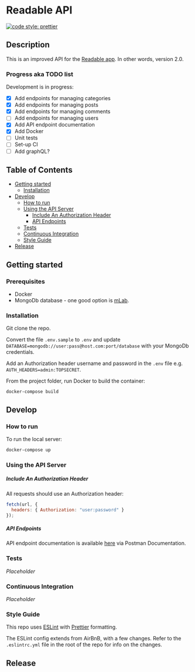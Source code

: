 # Readable API

[![code style: prettier](https://img.shields.io/badge/code_style-prettier-ff69b4.svg)](https://github.com/prettier/prettier)

## Description

This is an improved API for the [Readable app](https://github.com/cubiio/readable). In other words, version 2.0.

### Progress aka TODO list

Development is in progress:

* [x] Add endpoints for managing categories
* [x] Add endpoints for managing posts
* [x] Add endpoints for managing comments
* [ ] Add endpoints for managing users
* [x] Add API endpoint documentation
* [x] Add Docker
* [ ] Unit tests
* [ ] Set-up CI
* [ ] Add graphQL?

## Table of Contents

* [Getting started](#getting-started)
  * [Installation](#installation)
* [Develop](#develop)
  * [How to run](#how-to-run)
  * [Using the API Server](#using-the-api-server)
    * [Include An Authorization Header](#include-an-authorization-header)
    * [API Endpoints](#api-endpoints)
  * [Tests](#tests)
  * [Continuous Integration](#continuous-integration)
  * [Style Guide](#style-guide)
* [Release](#release)

## Getting started

### Prerequisites

* Docker
* MongoDb database - one good option is [mLab](https://mlab.com/welcome/).

### Installation

Git clone the repo.

Convert the file `.env.sample` to `.env` and update `DATABASE=mongodb://user:pass@host.com:port/database` with your MongoDb credentials.

Add an Authorization header username and password in the `.env` file e.g. `AUTH_HEADERS=admin:TOPSECRET`.

From the project folder, run Docker to build the container:

```
docker-compose build
```

## Develop

### How to run

To run the local server:

```sh
docker-compose up
```

### Using the API Server

##### Include An Authorization Header

All requests should use an Authorization header:

```js
fetch(url, {
  headers: { Authorization: "user:password" }
});
```

##### API Endpoints

API endpoint documentation is available [here](https://documenter.getpostman.com/view/3266599/readable-api-v20/RVnZfHXN) via Postman Documentation.

### Tests

_Placeholder_

### Continuous Integration

_Placeholder_

### Style Guide

This repo uses [ESLint](https://eslint.org/) with [Prettier](https://github.com/prettier/prettier) formatting.

The ESLint config extends from AirBnB, with a few changes. Refer to the `.eslintrc.yml` file in the root of the repo for info on the changes.

## Release

